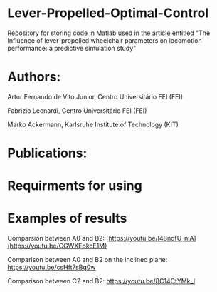 # Lever-Propelled-Optimal-Control

Repository for storing code in Matlab used in the article entitled "The Influence of lever-propelled wheelchair parameters on locomotion performance: a predictive simulation study"

# Authors:

Artur Fernando de Vito Junior, Centro Universitário FEI (FEI)

Fabrizio Leonardi, Centro Universitário FEI (FEI)

Marko Ackermann, Karlsruhe Institute of Technology (KIT)

# Publications:




# Requirments for using



# Examples of results

Comparsion between A0 and B2: [https://youtu.be/I48ndfU_nlA](https://youtu.be/CGWXEokcE1M)

Comparison between A0 and B2 on the inclined plane: https://youtu.be/csHft7sBg0w

Comparison between C2 and B2: https://youtu.be/8C14CtYMk_I







